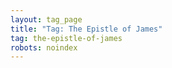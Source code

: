 ```yaml
---
layout: tag_page
title: "Tag: The Epistle of James"
tag: the-epistle-of-james
robots: noindex
---
```

